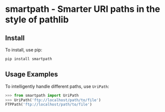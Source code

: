 smartpath - Smarter URI paths in the style of pathlib
=====================================================

Install
--------

To install, use pip:

```python
pip install smartpath
```

Usage Examples
--------------

To intelligently handle different paths, use `UriPath`:

```python
>>> from smartpath import UriPath
>>> UriPath('ftp://localhost/path/to/file')
FTPPath('ftp://localhost/path/to/file')
```
